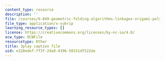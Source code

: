 ```yaml
---
content_type: resource
description: ''
file: /courses/6-849-geometric-folding-algorithms-linkages-origami-polyhedra-fall-2012/e328edefff3f2da8439658331df522da_SEyDJ2qMVl4.srt
file_type: application/x-subrip
learning_resource_types: []
license: https://creativecommons.org/licenses/by-nc-sa/4.0/
ocw_type: OCWFile
resourcetype: Other
title: 3play caption file
uid: e328edef-ff3f-2da8-4396-58331df522da
---
```

